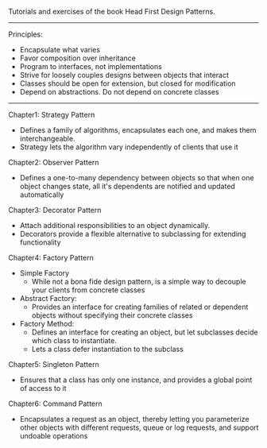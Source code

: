 Tutorials and exercises of the book Head First Design Patterns.

----------------
Principles:

- Encapsulate what varies
- Favor composition over inheritance
- Program to interfaces, not implementations
- Strive for loosely couples designs between objects that interact
- Classes should be open for extension, but closed for modification
- Depend on abstractions. Do not depend on concrete classes

----------------

Chapter1: Strategy Pattern

- Defines a family of algorithms, encapsulates each one, and makes them interchangeable.
- Strategy lets the algorithm vary independently of clients that use it

Chapter2: Observer Pattern

- Defines a one-to-many dependency between objects so that when one object changes state,
  all it's dependents are notified and updated automatically

Chapter3: Decorator Pattern

- Attach additional responsibilities to an object dynamically.
- Decorators provide a flexible alternative to subclassing for extending functionality

Chapter4: Factory Pattern

- Simple Factory
    - While not a bona fide design pattern, is a simple way to decouple your clients from concrete classes
- Abstract Factory:
    - Provides an interface for creating families of related or dependent objects
      without specifying their concrete classes
- Factory Method:
    - Defines an interface for creating an object,
      but let subclasses decide which class to instantiate.
    - Lets a class defer instantiation to the subclass

Chapter5: Singleton Pattern

- Ensures that a class has only one instance, and provides a global point of access to it

Chapter6: Command Pattern

- Encapsulates a request as an object, thereby letting you parameterize other objects 
with different requests, queue or log requests, and support undoable operations 